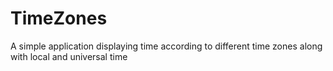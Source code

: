 # TimeZones
A simple application displaying time according to different time zones along with local and universal time
